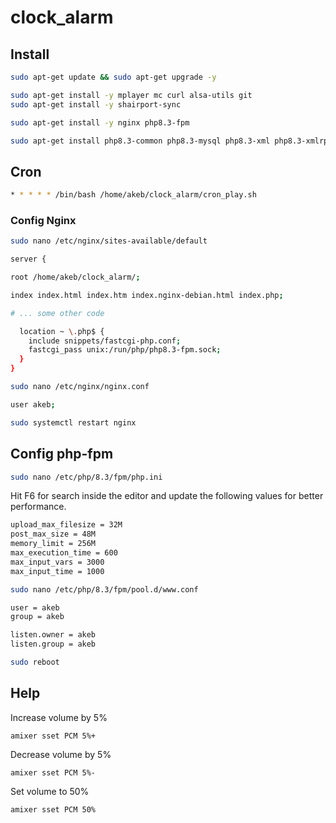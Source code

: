 # clock_alarm

## Install

```bash
sudo apt-get update && sudo apt-get upgrade -y

sudo apt-get install -y mplayer mc curl alsa-utils git
sudo apt-get install -y shairport-sync

sudo apt-get install -y nginx php8.3-fpm

sudo apt-get install php8.3-common php8.3-mysql php8.3-xml php8.3-xmlrpc php8.3-curl php8.3-gd php8.3-imagick php8.3-cli php8.3-dev php8.3-imap php8.3-mbstring php8.3-opcache php8.3-soap php8.3-zip php8.3-intl -y
```

## Cron

```bash
* * * * * /bin/bash /home/akeb/clock_alarm/cron_play.sh

```

### Config Nginx

```bash
sudo nano /etc/nginx/sites-available/default
```

```bash
server {

root /home/akeb/clock_alarm/;

index index.html index.htm index.nginx-debian.html index.php;

# ... some other code

  location ~ \.php$ {
    include snippets/fastcgi-php.conf;
    fastcgi_pass unix:/run/php/php8.3-fpm.sock;
  }
}
```

```bash
sudo nano /etc/nginx/nginx.conf
```

```bash
user akeb;
```

```bash
sudo systemctl restart nginx
```

## Config php-fpm

```bash
sudo nano /etc/php/8.3/fpm/php.ini
```

Hit F6 for search inside the editor and update the following values for better performance.

```bash
upload_max_filesize = 32M 
post_max_size = 48M 
memory_limit = 256M 
max_execution_time = 600 
max_input_vars = 3000 
max_input_time = 1000
```

```bash
sudo nano /etc/php/8.3/fpm/pool.d/www.conf
```

```bash
user = akeb
group = akeb

listen.owner = akeb
listen.group = akeb
```

```bash
sudo reboot
```

## Help

Increase volume by 5%

```amixer sset PCM 5%+```

Decrease volume by 5%

```amixer sset PCM 5%-```

Set volume to 50%

```amixer sset PCM 50%```
